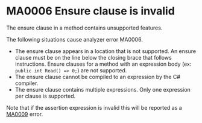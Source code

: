 # MA0006 Ensure clause is invalid

The ensure clause in a method contains unsupported features.

The following situations cause analyzer error MA0006.

+ The ensure clause appears in a location that is not supported. An ensure clause must be on the line below the closing brace that follows instructions. Ensure clauses for a method with an expression body (ex: `public int Read() => 0;`) are not supported.
+ The ensure clause cannot be compiled to an expression by the C# compiler.
+ The ensure clause contains multiple expressions. Only one expression per clause is supported.

Note that if the assertion expression is invalid this will be reported as a [MA0009](/doc/MA0009.md) error.  
